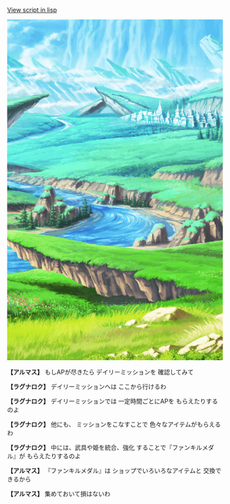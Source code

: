 [View script in lisp](../scripts/110204014.txt)

![plain.png](../images/backgrounds/plain.png)

**【アルマス】**
もしAPが尽きたら
デイリーミッションを
確認してみて

**【ラグナロク】**
デイリーミッションへは
ここから行けるわ

**【ラグナロク】**
デイリーミッションでは
一定時間ごとにAPを
もらえたりするのよ

**【ラグナロク】**
他にも、
ミッションをこなすことで
色々なアイテムがもらえるわ

**【ラグナロク】**
中には、武具や姫を統合、強化
することで『ファンキルメダル』が
もらえたりするのよ

**【アルマス】**
『ファンキルメダル』は
ショップでいろいろなアイテムと
交換できるから

**【アルマス】**
集めておいて損はないわ
